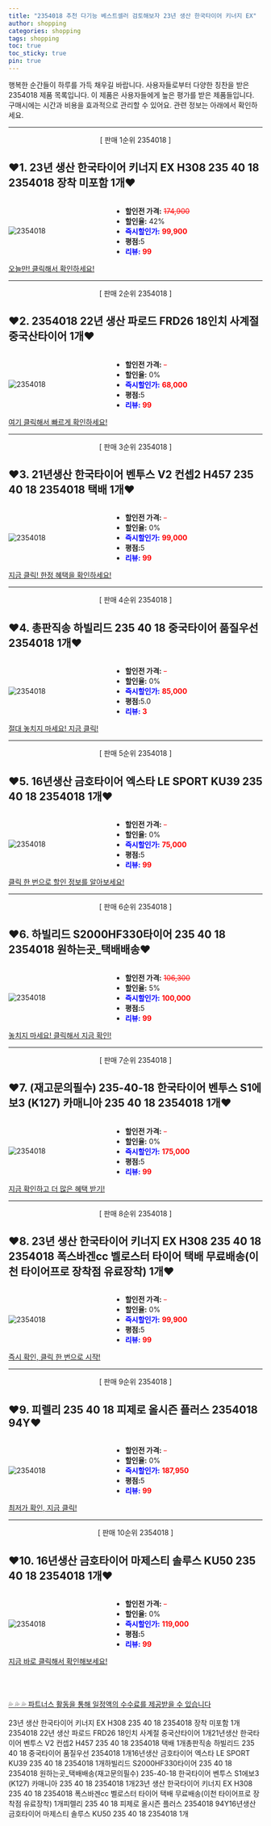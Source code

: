 ```yaml
---
title: "2354018 추천 다기능 베스트셀러 검토해보자 23년 생산 한국타이어 키너지 EX"
author: shopping
categories: shopping
tags: shopping
toc: true
toc_sticky: true
pin: true
---
```

행복한 순간들이 하루를 가득 채우길 바랍니다. 사용자들로부터 다양한 칭찬을 받은 2354018 제품 목록입니다. 이 제품은 사용자들에게 높은 평가를 받은 제품들입니다. 구매시에는 시간과 비용을 효과적으로 관리할 수 있어요. 관련 정보는 아래에서 확인하세요.

---
<p class="toplist" style="margin: 0 auto; display: block; width: fit-content;">[ 판매 1순위 2354018 ]</p>

<h2><strong>❤️1. 23년 생산 한국타이어 키너지 EX H308 235 40 18 2354018 장착 미포함 1개❤️</strong></h2>

<div style="display: flex; align-items: center;">
    <div style="flex: 0.4;">
        <img src="https://thumbnail9.coupangcdn.com/thumbnails/remote/230x230ex/image/vendor_inventory/eea1/4156054eed49f295ee178fd4b4b17f0ab96c0560571575cf1a79d95304ae.jpg" alt="2354018" style="max-width: 100%;">
    </div>
    <div style="flex: 0.6; margin-left: 10px;">
        <ul>
            <li><strong>할인전 가격:</strong> <del style="color: red;">174,900</del></li>
            <li><strong>할인율:</strong> 42%</li>
            <li><span style='color:blue'><strong>즉시할인가:</strong></span> <span style='color:red'><strong>99,900</strong></span></li>
            <li><strong>평점:</strong>5</li>
            <li><span style='color:blue'><strong>리뷰:</strong></span> <span style='color:red'><strong>99</strong></span></li>
        </ul>
    </div>
</div>
<div class="center">
    <a href="https://selin100587001.github.io?lptag=AF9450613&subid=githubio&pageKey=8171222086&traceid=V0-153&itemId=23339157232&vendorItemId=90370666633" class="myButton">
        오늘만! 클릭해서 확인하세요!
    </a>
</div>


---
<p class="toplist" style="margin: 0 auto; display: block; width: fit-content;">[ 판매 2순위 2354018 ]</p>

<h2><strong>❤️2. 2354018 22년 생산 파로드 FRD26 18인치 사계절 중국산타이어 1개❤️</strong></h2>

<div style="display: flex; align-items: center;">
    <div style="flex: 0.4;">
        <img src="https://thumbnail7.coupangcdn.com/thumbnails/remote/230x230ex/image/vendor_inventory/5a8f/05f2ea95be838b103d9d482a31a50681de65862cde086282f1e56789c587.jpeg" alt="2354018" style="max-width: 100%;">
    </div>
    <div style="flex: 0.6; margin-left: 10px;">
        <ul>
            <li><strong>할인전 가격:</strong> <del style="color: red;">-</del></li>
            <li><strong>할인율:</strong> 0%</li>
            <li><span style='color:blue'><strong>즉시할인가:</strong></span> <span style='color:red'><strong>68,000</strong></span></li>
            <li><strong>평점:</strong>5</li>
            <li><span style='color:blue'><strong>리뷰:</strong></span> <span style='color:red'><strong>99</strong></span></li>
        </ul>
    </div>
</div>
<div class="center">
    <a href="https://selin100587001.github.io?lptag=AF9450613&subid=githubio&pageKey=8120538309&traceid=V0-153&itemId=23033801926&vendorItemId=90067556461" class="myButton">
        여기 클릭해서 빠르게 확인하세요!
    </a>
</div>


---
<p class="toplist" style="margin: 0 auto; display: block; width: fit-content;">[ 판매 3순위 2354018 ]</p>

<h2><strong>❤️3. 21년생산 한국타이어 벤투스 V2 컨셉2 H457 235 40 18 2354018 택배 1개❤️</strong></h2>

<div style="display: flex; align-items: center;">
    <div style="flex: 0.4;">
        <img src="https://thumbnail6.coupangcdn.com/thumbnails/remote/230x230ex/image/vendor_inventory/ca23/0f19d1165e21e25e5d83b60fb0e1659d668520e45a5f0e9eadce9e6821d0.png" alt="2354018" style="max-width: 100%;">
    </div>
    <div style="flex: 0.6; margin-left: 10px;">
        <ul>
            <li><strong>할인전 가격:</strong> <del style="color: red;">-</del></li>
            <li><strong>할인율:</strong> 0%</li>
            <li><span style='color:blue'><strong>즉시할인가:</strong></span> <span style='color:red'><strong>99,000</strong></span></li>
            <li><strong>평점:</strong>5</li>
            <li><span style='color:blue'><strong>리뷰:</strong></span> <span style='color:red'><strong>99</strong></span></li>
        </ul>
    </div>
</div>
<div class="center">
    <a href="https://selin100587001.github.io?lptag=AF9450613&subid=githubio&pageKey=7352310785&traceid=V0-153&itemId=19096015621&vendorItemId=87421660015" class="myButton">
        지금 클릭! 한정 혜택을 확인하세요!
    </a>
</div>


---
<p class="toplist" style="margin: 0 auto; display: block; width: fit-content;">[ 판매 4순위 2354018 ]</p>

<h2><strong>❤️4. 총판직송 하빌리드 235 40 18 중국타이어 품질우선 2354018 1개❤️</strong></h2>

<div style="display: flex; align-items: center;">
    <div style="flex: 0.4;">
        <img src="https://thumbnail6.coupangcdn.com/thumbnails/remote/230x230ex/image/vendor_inventory/44cf/c252370841dc2d19413419c9d4a92e366f7cdf150e2c416c883064df3df8.png" alt="2354018" style="max-width: 100%;">
    </div>
    <div style="flex: 0.6; margin-left: 10px;">
        <ul>
            <li><strong>할인전 가격:</strong> <del style="color: red;">-</del></li>
            <li><strong>할인율:</strong> 0%</li>
            <li><span style='color:blue'><strong>즉시할인가:</strong></span> <span style='color:red'><strong>85,000</strong></span></li>
            <li><strong>평점:</strong>5.0</li>
            <li><span style='color:blue'><strong>리뷰:</strong></span> <span style='color:red'><strong>3</strong></span></li>
        </ul>
    </div>
</div>
<div class="center">
    <a href="https://selin100587001.github.io?lptag=AF9450613&subid=githubio&pageKey=6345930220&traceid=V0-153&itemId=13333646507&vendorItemId=79808431301" class="myButton">
        절대 놓치지 마세요! 지금 클릭!
    </a>
</div>


---
<p class="toplist" style="margin: 0 auto; display: block; width: fit-content;">[ 판매 5순위 2354018 ]</p>

<h2><strong>❤️5. 16년생산 금호타이어 엑스타 LE SPORT KU39 235 40 18 2354018 1개❤️</strong></h2>

<div style="display: flex; align-items: center;">
    <div style="flex: 0.4;">
        <img src="https://thumbnail9.coupangcdn.com/thumbnails/remote/230x230ex/image/vendor_inventory/7a03/5ad87ac18520a04cf3b9d88b30eeac569061679ed084c1f4b7eb4cc64e3a.png" alt="2354018" style="max-width: 100%;">
    </div>
    <div style="flex: 0.6; margin-left: 10px;">
        <ul>
            <li><strong>할인전 가격:</strong> <del style="color: red;">-</del></li>
            <li><strong>할인율:</strong> 0%</li>
            <li><span style='color:blue'><strong>즉시할인가:</strong></span> <span style='color:red'><strong>75,000</strong></span></li>
            <li><strong>평점:</strong>5</li>
            <li><span style='color:blue'><strong>리뷰:</strong></span> <span style='color:red'><strong>99</strong></span></li>
        </ul>
    </div>
</div>
<div class="center">
    <a href="https://selin100587001.github.io?lptag=AF9450613&subid=githubio&pageKey=7351927709&traceid=V0-153&itemId=18921078535&vendorItemId=86048192887" class="myButton">
        클릭 한 번으로 할인 정보를 알아보세요!
    </a>
</div>


---
<p class="toplist" style="margin: 0 auto; display: block; width: fit-content;">[ 판매 6순위 2354018 ]</p>

<h2><strong>❤️6. 하빌리드 S2000HF330타이어 235 40 18 2354018 원하는곳_택배배송❤️</strong></h2>

<div style="display: flex; align-items: center;">
    <div style="flex: 0.4;">
        <img src="https://thumbnail10.coupangcdn.com/thumbnails/remote/230x230ex/image/vendor_inventory/0dc4/0a42da92ec780da02c8af66d2dd3c1c1d7c4bc4b61129427bedd5c45fb30.jpg" alt="2354018" style="max-width: 100%;">
    </div>
    <div style="flex: 0.6; margin-left: 10px;">
        <ul>
            <li><strong>할인전 가격:</strong> <del style="color: red;">106,300</del></li>
            <li><strong>할인율:</strong> 5%</li>
            <li><span style='color:blue'><strong>즉시할인가:</strong></span> <span style='color:red'><strong>100,000</strong></span></li>
            <li><strong>평점:</strong>5</li>
            <li><span style='color:blue'><strong>리뷰:</strong></span> <span style='color:red'><strong>99</strong></span></li>
        </ul>
    </div>
</div>
<div class="center">
    <a href="https://selin100587001.github.io?lptag=AF9450613&subid=githubio&pageKey=8115780286&traceid=V0-153&itemId=23008439246&vendorItemId=90042293701" class="myButton">
        놓치지 마세요! 클릭해서 지금 확인!
    </a>
</div>


---
<p class="toplist" style="margin: 0 auto; display: block; width: fit-content;">[ 판매 7순위 2354018 ]</p>

<h2><strong>❤️7. (재고문의필수) 235-40-18 한국타이어 벤투스 S1에보3 (K127) 카매니아 235 40 18 2354018 1개❤️</strong></h2>

<div style="display: flex; align-items: center;">
    <div style="flex: 0.4;">
        <img src="https://thumbnail6.coupangcdn.com/thumbnails/remote/230x230ex/image/vendor_inventory/6f4f/8d7a0e067d38dc68960c24fb55ec82a49b92522eccbae208175ac5ed0a2a.jpg" alt="2354018" style="max-width: 100%;">
    </div>
    <div style="flex: 0.6; margin-left: 10px;">
        <ul>
            <li><strong>할인전 가격:</strong> <del style="color: red;">-</del></li>
            <li><strong>할인율:</strong> 0%</li>
            <li><span style='color:blue'><strong>즉시할인가:</strong></span> <span style='color:red'><strong>175,000</strong></span></li>
            <li><strong>평점:</strong>5</li>
            <li><span style='color:blue'><strong>리뷰:</strong></span> <span style='color:red'><strong>99</strong></span></li>
        </ul>
    </div>
</div>
<div class="center">
    <a href="https://selin100587001.github.io?lptag=AF9450613&subid=githubio&pageKey=7227219459&traceid=V0-153&itemId=18329867279&vendorItemId=85474441107" class="myButton">
        지금 확인하고 더 많은 혜택 받기!
    </a>
</div>


---
<p class="toplist" style="margin: 0 auto; display: block; width: fit-content;">[ 판매 8순위 2354018 ]</p>

<h2><strong>❤️8. 23년 생산 한국타이어 키너지 EX H308 235 40 18 2354018 폭스바겐cc 벨로스터 타이어 택배 무료배송(이천 타이어프로 장착점 유료장착) 1개❤️</strong></h2>

<div style="display: flex; align-items: center;">
    <div style="flex: 0.4;">
        <img src="https://thumbnail6.coupangcdn.com/thumbnails/remote/230x230ex/image/vendor_inventory/24fe/d753c794257270488cee744c27eb69a8c9275dce912f2b3ea80f1a47acee.PNG" alt="2354018" style="max-width: 100%;">
    </div>
    <div style="flex: 0.6; margin-left: 10px;">
        <ul>
            <li><strong>할인전 가격:</strong> <del style="color: red;">-</del></li>
            <li><strong>할인율:</strong> 0%</li>
            <li><span style='color:blue'><strong>즉시할인가:</strong></span> <span style='color:red'><strong>99,900</strong></span></li>
            <li><strong>평점:</strong>5</li>
            <li><span style='color:blue'><strong>리뷰:</strong></span> <span style='color:red'><strong>99</strong></span></li>
        </ul>
    </div>
</div>
<div class="center">
    <a href="https://selin100587001.github.io?lptag=AF9450613&subid=githubio&pageKey=8194256379&traceid=V0-153&itemId=23463467349&vendorItemId=90490138495" class="myButton">
        즉시 확인, 클릭 한 번으로 시작!
    </a>
</div>


---
<p class="toplist" style="margin: 0 auto; display: block; width: fit-content;">[ 판매 9순위 2354018 ]</p>

<h2><strong>❤️9. 피렐리 235 40 18 피제로 올시즌 플러스 2354018 94Y❤️</strong></h2>

<div style="display: flex; align-items: center;">
    <div style="flex: 0.4;">
        <img src="https://thumbnail8.coupangcdn.com/thumbnails/remote/230x230ex/image/vendor_inventory/6667/b64a01a1c2ffc204661517673d09c95e65aa66083e6372487b59bd301c5a.jpeg" alt="2354018" style="max-width: 100%;">
    </div>
    <div style="flex: 0.6; margin-left: 10px;">
        <ul>
            <li><strong>할인전 가격:</strong> <del style="color: red;">-</del></li>
            <li><strong>할인율:</strong> 0%</li>
            <li><span style='color:blue'><strong>즉시할인가:</strong></span> <span style='color:red'><strong>187,950</strong></span></li>
            <li><strong>평점:</strong>5</li>
            <li><span style='color:blue'><strong>리뷰:</strong></span> <span style='color:red'><strong>99</strong></span></li>
        </ul>
    </div>
</div>
<div class="center">
    <a href="https://selin100587001.github.io?lptag=AF9450613&subid=githubio&pageKey=8209916868&traceid=V0-153&itemId=23561006861&vendorItemId=90586994122" class="myButton">
        최저가 확인, 지금 클릭!
    </a>
</div>


---
<p class="toplist" style="margin: 0 auto; display: block; width: fit-content;">[ 판매 10순위 2354018 ]</p>

<h2><strong>❤️10. 16년생산 금호타이어 마제스티 솔루스 KU50 235 40 18 2354018 1개❤️</strong></h2>

<div style="display: flex; align-items: center;">
    <div style="flex: 0.4;">
        <img src="https://thumbnail7.coupangcdn.com/thumbnails/remote/230x230ex/image/vendor_inventory/83bf/11307f1b9cbb95dbdc09f81edfa32f6a7e43383513463aad43257a7cd6a5.png" alt="2354018" style="max-width: 100%;">
    </div>
    <div style="flex: 0.6; margin-left: 10px;">
        <ul>
            <li><strong>할인전 가격:</strong> <del style="color: red;">-</del></li>
            <li><strong>할인율:</strong> 0%</li>
            <li><span style='color:blue'><strong>즉시할인가:</strong></span> <span style='color:red'><strong>119,000</strong></span></li>
            <li><strong>평점:</strong>5</li>
            <li><span style='color:blue'><strong>리뷰:</strong></span> <span style='color:red'><strong>99</strong></span></li>
        </ul>
    </div>
</div>
<div class="center">
    <a href="https://selin100587001.github.io?lptag=AF9450613&subid=githubio&pageKey=7352313424&traceid=V0-153&itemId=18922809057&vendorItemId=86049870459" class="myButton">
        지금 바로 클릭해서 확인해보세요!
    </a>
</div>

<br><br><br>[💦 💦 💦 파트너스 활동을 통해 일정액의 수수료를 제공받을 수 있습니다](https://link.coupang.com/a/bcpT2c)<br><br>23년 생산 한국타이어 키너지 EX H308 235 40 18 2354018 장착 미포함 1개2354018 22년 생산 파로드 FRD26 18인치 사계절 중국산타이어 1개21년생산 한국타이어 벤투스 V2 컨셉2 H457 235 40 18 2354018 택배 1개총판직송 하빌리드 235 40 18 중국타이어 품질우선 2354018 1개16년생산 금호타이어 엑스타 LE SPORT KU39 235 40 18 2354018 1개하빌리드 S2000HF330타이어 235 40 18 2354018 원하는곳_택배배송(재고문의필수) 235-40-18 한국타이어 벤투스 S1에보3 (K127) 카매니아 235 40 18 2354018 1개23년 생산 한국타이어 키너지 EX H308 235 40 18 2354018 폭스바겐cc 벨로스터 타이어 택배 무료배송(이천 타이어프로 장착점 유료장착) 1개피렐리 235 40 18 피제로 올시즌 플러스 2354018 94Y16년생산 금호타이어 마제스티 솔루스 KU50 235 40 18 2354018 1개